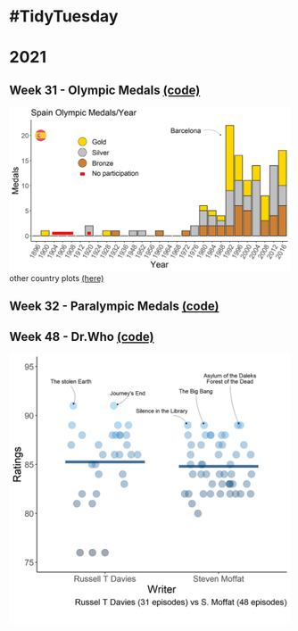 # #TidyTuesday
# 2021
## Week 31 - Olympic Medals [(code)](https://github.com/pgomba/TidyTuesday/tree/main/2021/Olimp_31)
![Olimpic](https://github.com/pgomba/TidyTuesday/blob/main/2021/Olimp_31/plots/spain_medals.jpeg)
other country plots [(here)](https://github.com/pgomba/TidyTuesday/tree/main/2021/Olimp_31/plots)
## Week 32 - Paralympic Medals [(code)](https://github.com/pgomba/TidyTuesday/tree/main/2021/drWho_48)
## Week 48 - Dr.Who [(code)](https://github.com/pgomba/TidyTuesday/tree/main/2021/drWho_48)
![Dr.Who](2021/drWho_48/plots/drwho.jpg)
